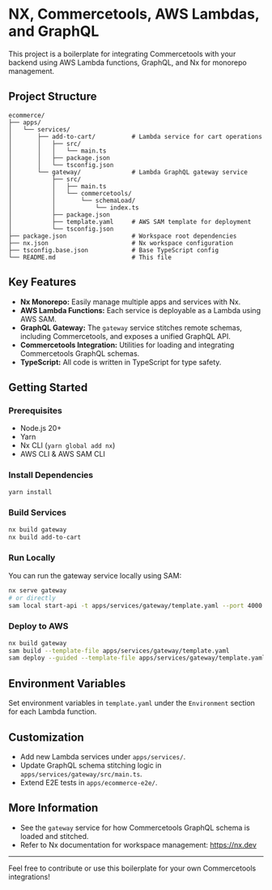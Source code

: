 # NX, Commercetools, AWS Lambdas, and GraphQL

This project is a boilerplate for integrating Commercetools with your backend using AWS Lambda functions, GraphQL, and Nx for monorepo management.

## Project Structure

```
ecommerce/
├── apps/
│   └── services/
│       ├── add-to-cart/          # Lambda service for cart operations
│       │   ├── src/
│       │   │   └── main.ts
│       │   ├── package.json
│       │   └── tsconfig.json
│       └── gateway/              # Lambda GraphQL gateway service
│           ├── src/
│           │   ├── main.ts
│           │   └── commercetools/
│           │       └── schemaLoad/
│           │           └── index.ts
│           ├── package.json
│           ├── template.yaml     # AWS SAM template for deployment
│           └── tsconfig.json
├── package.json                  # Workspace root dependencies
├── nx.json                       # Nx workspace configuration
├── tsconfig.base.json            # Base TypeScript config
└── README.md                     # This file
```

## Key Features

- **Nx Monorepo:** Easily manage multiple apps and services with Nx.
- **AWS Lambda Functions:** Each service is deployable as a Lambda using AWS SAM.
- **GraphQL Gateway:** The `gateway` service stitches remote schemas, including Commercetools, and exposes a unified GraphQL API.
- **Commercetools Integration:** Utilities for loading and integrating Commercetools GraphQL schemas.
- **TypeScript:** All code is written in TypeScript for type safety.

## Getting Started

### Prerequisites

- Node.js 20+
- Yarn
- Nx CLI (`yarn global add nx`)
- AWS CLI & AWS SAM CLI

### Install Dependencies

```sh
yarn install
```

### Build Services

```sh
nx build gateway
nx build add-to-cart
```

### Run Locally

You can run the gateway service locally using SAM:

```sh
nx serve gateway
# or directly
sam local start-api -t apps/services/gateway/template.yaml --port 4000
```

### Deploy to AWS

```sh
nx build gateway
sam build --template-file apps/services/gateway/template.yaml
sam deploy --guided --template-file apps/services/gateway/template.yaml
```

## Environment Variables

Set environment variables in `template.yaml` under the `Environment` section for each Lambda function.

## Customization

- Add new Lambda services under `apps/services/`.
- Update GraphQL schema stitching logic in `apps/services/gateway/src/main.ts`.
- Extend E2E tests in `apps/ecommerce-e2e/`.

## More Information

- See the `gateway` service for how Commercetools GraphQL schema is loaded and stitched.
- Refer to Nx documentation for workspace management: https://nx.dev

---

Feel free to contribute or use this boilerplate for your own Commercetools integrations!
